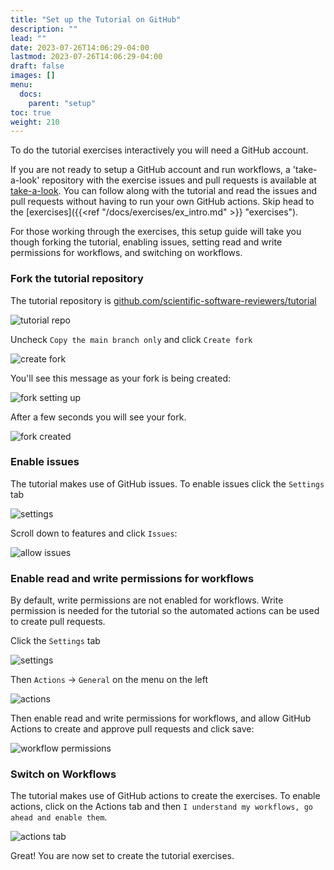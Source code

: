 ```yaml
---
title: "Set up the Tutorial on GitHub"
description: ""
lead: ""
date: 2023-07-26T14:06:29-04:00
lastmod: 2023-07-26T14:06:29-04:00
draft: false
images: []
menu:
  docs:
    parent: "setup"
toc: true
weight: 210
---
```


To do the tutorial exercises interactively you will need a GitHub account.

If you are not ready to setup a GitHub account and run workflows, a 'take-a-look' repository with the 
exercise issues and pull requests is available at 
[take-a-look](https://github.com/scientific-software-reviewers/tutorial-take-a-look).
You can follow along with the tutorial and read the issues and pull requests without having to run your own GitHub actions. 
Skip head to the [exercises]({{<ref "/docs/exercises/ex_intro.md" >}} "exercises").

For those working through the exercises, this setup guide will take you though forking the tutorial, enabling issues, setting
read and write permissions for workflows, and switching on workflows. 


### Fork the tutorial repository

The tutorial repository is [github.com/scientific-software-reviewers/tutorial](https://github.com/scientific-software-reviewers/tutorial)


![tutorial repo](images/fork-it.png)

Uncheck `Copy the main branch only` and click `Create fork`

![create fork](images/uncheck-main-branch-only.png)

You'll see this message as your fork is being created:

![fork setting up](images/fork-setting-up.png)

After a few seconds you will see your fork.

![fork created](images/fork-created.png)

### Enable issues

The tutorial makes use of GitHub issues. To enable issues click the `Settings` tab

![settings](images/settings.png)

Scroll down to features and click `Issues`:

![allow issues](images/allow-issues.png)


### Enable read and write permissions for workflows

By default, write permissions are not enabled for workflows.  Write permission is needed
for the tutorial so the automated actions can be used to create pull requests.  

Click the `Settings` tab

![settings](images/settings.png)

Then `Actions` -> `General` on the menu on the left

![actions](images/settings-actions-general.png)

Then enable read and write permissions for workflows, and allow GitHub Actions to
create and approve pull requests and click save:

![workflow permissions](images/workflow-permissions.png)

### Switch on Workflows

The tutorial makes use of GitHub actions to create the exercises. To enable actions, click on the 
Actions tab and then `I understand my workflows, go ahead and enable them`.

![actions tab](images/actions-tab.png)

Great! You are now set to create the tutorial exercises.

[tutoral-repo]: https://github.com/scientific-software-reviewers/tutorial
